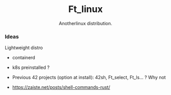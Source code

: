 <br />
<p align="center">
  <h1 align="center">Ft_linux</h1>
  <p align="center">
    Anotherlinux distribution.
  </p>
</p>


### Ideas

Lightweight distro

- containerd

- k8s preinstalled ?


- Previous 42 projects (option at install): 42sh, Ft_select, Ft_ls... ? Why not



- https://zaiste.net/posts/shell-commands-rust/
